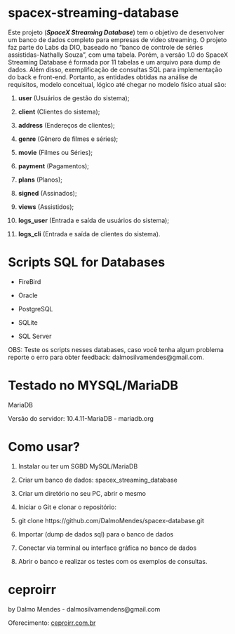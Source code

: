# spacex-streaming-database
<p>Este projeto (<strong><em>SpaceX Streaming Database</em></strong>) tem o objetivo de desenvolver um banco de dados completo para empresas de video streaming. O projeto faz parte do Labs da DIO, baseado no “banco de controle de séries assistidas-Nathally Souza”, com uma tabela. Porém, a versão 1.0 do SpaceX Streaming Database é formada por 11 tabelas e um arquivo para dump de dados. Além disso, exemplificação de consultas SQL para implementação do back e front-end.
Portanto, as entidades obtidas na análise de requisitos, modelo conceitual, lógico até chegar no modelo físico atual são:</p> 
<ol>
<li><p><strong>user</strong> (Usuários de gestão do sistema);</p></li>
<li><p><strong>client</strong> (Clientes do sistema);</p></li>
<li><p><strong>address</strong> (Endereços de clientes);</p></li>
<li><p><strong>genre</strong> (Gênero de filmes e séries);</p></li>
<li><p><strong>movie</strong> (Filmes ou Séries);</p></li>
<li><p><strong>payment</strong> (Pagamentos);</p></li>
<li><p><strong>plans</strong> (Planos);</p></li>
<li><p><strong>signed</strong> (Assinados);</p></li>
<li><p><strong>views</strong> (Assistidos);</p></li>
<li><p><strong>logs_user</strong> (Entrada e saída de usuários do sistema);</p></li>
<li><p><strong>logs_cli</strong> (Entrada e saída de clientes do sistema).</p></li>
</ol>

# Scripts SQL for Databases
<ul>
<li><p>FireBird</p></li>
<li><p>Oracle</p></li>
<li><p>PostgreSQL</p></li>
<li><p>SQLite</p></li>
<li><p>SQL Server</p></li>
</ul>

<p>OBS: Teste os scripts nesses databases, caso você tenha algum problema reporte o erro para obter feedback: dalmosilvamendes@gmail.com.</p>

# Testado no MYSQL/MariaDB
<p>MariaDB</p>
<p>Versão do servidor: 10.4.11-MariaDB - mariadb.org</p>

# Como usar?
<ol>
<li><p>Instalar ou ter um SGBD MySQL/MariaDB</p></li>
<li><p>Criar um banco de dados: spacex_streaming_database</p></li>
<li><p>Criar um diretório no seu PC, abrir o mesmo</p></li>
<li><p>Iniciar o Git e clonar o repositório:</p></li>
<li><p>git clone https://github.com/DalmoMendes/spacex-database.git</p></li>
<li><p>Importar (dump de dados sql) para o banco de dados</p></li>
<li><p>Conectar via terminal ou interface gráfica no banco de dados</p></li>
<li><p>Abrir o banco e realizar os testes com os exemplos de consultas.</p></li>
</ol>

# ceproirr
<p>by Dalmo Mendes - dalmosilvamendens@gmail.com</p>
<p>Oferecimento: <a href="https://ceproirr.com.br">ceproirr.com.br</a></p>
